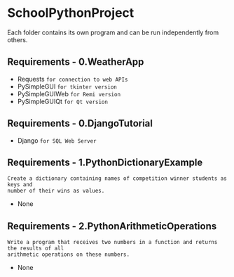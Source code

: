 # SchoolPythonProject

Each folder contains its own program and can be run independently from others.

## Requirements - 0.WeatherApp

- Requests          ``` for connection to web APIs ```
- PySimpleGUI       ``` for tkinter version ```
- PySimpleGUIWeb    ``` for Remi version ```
- PySimpleGUIQt     ``` for Qt version ```

## Requirements - 0.DjangoTutorial

- Django            ``` for SQL Web Server ```

## Requirements - 1.PythonDictionaryExample

```none
Create a dictionary containing names of competition winner students as keys and
number of their wins as values.
```

- None
  
## Requirements - 2.PythonArithmeticOperations

```none
Write a program that receives two numbers in a function and returns the results of all
arithmetic operations on these numbers.
```

- None
